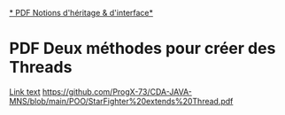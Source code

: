 
[* PDF Notions d'héritage & d'interface*](https://github.com/ProgX-73/CDA-JAVA-MNS/blob/main/POO/Notion%20interface.pdf)

# PDF Deux méthodes pour créer des Threads
[Link text](https://website-name.com)
https://github.com/ProgX-73/CDA-JAVA-MNS/blob/main/POO/StarFighter%20extends%20Thread.pdf
